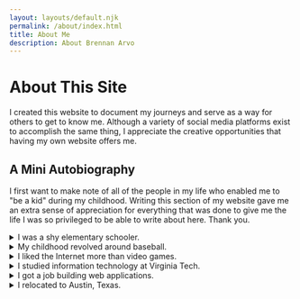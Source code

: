 ```yaml
---
layout: layouts/default.njk
permalink: /about/index.html
title: About Me
description: About Brennan Arvo
---
```


# About This Site

I created this website to document my journeys and serve as a way for others to get to know me. Although a variety of social media platforms exist to accomplish the same thing, I appreciate the creative opportunities that having my own website offers me.

## A Mini Autobiography

I first want to make note of all of the people in my life who enabled me to "be a kid" during my childhood. Writing this section of my website gave me an extra sense of appreciation for everything that was done to give me the life I was so privileged to be able to write about here. Thank you.

<details>
<summary>I was a shy elementary schooler.</summary>

<div>

<p>
I went to a small, parochial school nested in the woods of Clifton, Virginia. At this point in my life, I was a timid boy who was afraid to speak up and make any mistakes. By the fourth grade, and after having grown closer to my classmates (I had the same class mates up until sixth grade), I was much more confident in myself. The timing couldn't have been more perfect, because just two years later, I started middle school in an entirely different school system with kids I had never interacted with before.
</p>

</div>
</details>

<!-- Divider -->

<details>
<summary>My childhood revolved around baseball.</summary>

<div>
<p>
I started playing baseball within the Little League Baseball organization at an early age. I traveled around the state of Virginia with my teammates to compete in a variety of tournaments, which heavily influenced my free time and social circles. Baseball practically became a separate lifestyle on top of school.
</p>

<p>
Come high school, I was solely focused on [pitching](https://simple.wikipedia.org/wiki/Pitcher). I liked this position for its art form; although the idea of throwing a baseball to the opposing player is straightforward, it's up to each pitcher to craft their own technique that works best for them.
</p>

<p>
While baseball could be stressful and time consuming, I walked away with a solid group of friends and some small life lessons along the way. One of my favorite sayings from a former coach was: "If you're on time, you're late"
</p>

</div>
</details>

<!-- Divider -->

<details>
<summary>I liked the Internet more than video games.</summary>

<div>

<p>
Unlike most of my peers, I didn't invest much time into video games (except for RuneScape, which will always have a special place in my heart). Instead, the web browser was my gaming console, and the World Wide Web (web for short) was my favorite game.
</p>

<p>
Much like this website, the web fulfilled my desires for exploration, creativity, and community. I created my own computer graphics, partook in a number of online messaging boards, and consumed a variety of content on YouTube. In fact, I was so inspired by what people were doing on the web that I decided to create my own messaging board for my classmates so that we could keep in touch after school.
</p>

<p>
I want to believe it's this exposure to the web that has influenced me to pursue web development as a career.
</p>

</div>
</details>

<!-- Divider -->

<details>
<summary>I studied information technology at Virginia Tech.</summary>

<div>

<p>
I realized that I enjoyed learning in college. And no, I don't mean memorizing information to prep for an exam, or even reading a textbook to complete homework. I mean actually learning with the purpose of retaining new information to build upon prior knowledge.
</p>

<p>
Anyways, the first class I ever remember being excited to attend in the harsh winters of Blacksburg was my introduction to Java programming course (taught by "Twitter famous" [John Lewis](https://twitter.com/johnlewis?s=20&t=lUOvcnwxS3418s1tNL-qaQ)). Given my past experience playing RuneScape (a Java-based computer game) and overall interest surrounding the Internet, it felt like the perfect orchestration of everything I had ever enjoyed outside of my baseball hobby. What a perfect way to figure out what I wanted to do for a living.
</p>

<p>
This intrinsic motivation to learn, coupled with Professor Lewis's teaching style, gave me an extremely strong foundation to pivot to almost anything in the programming realm.
</p>

</div>
</details>

<!-- Divider -->

<details>
<summary>I got a job building web applications.</summary>

<div>

<p>
I worked with some fantastic colleagues at my first job out of college. They were critical thinkers, communicators, and most importantly, empathizers. There were a number of people who specifically went out of their way to support my endeavors and give me the platform I needed to grow in my career and as a person. From the perspective of a student fresh out of college, that was all I could've asked for. There are too many people to thank, but I hope they can read this on their own accord.
</p>

<p>
That aside, I quickly realized in my first year on the job that user interface engineering (also known as UI engineering, front end development, etc.) was where I wanted to be. I was comfortable coding in JavaScript, and given the outrageous amount of time I spent on the Internet as a kid, I could easily relate to the users I was writing software for.
</p>

<p>
I joined the web development community right around the time that web application architecture was shifting across the industry. With this change came many new tools, and consequently, many hours spent learning these new tools. Although quite overwhelming, it's been a fun journey to continue learning after graduating. After all, I can say with a straight face that I wake up excited to go to my job.
</p>

</div>
</details>

<!-- Divider -->

<details>
<summary>I relocated to Austin, Texas.</summary>

<div>

<p>
Right now, I'm happily living on the east side of Austin. I've switched jobs (still building web applications), and ultimately feel like a new person. Additionally, thanks to my girlfriend, I've enjoyed traveling, drinking all sorts of coffee, and trying new foods. She's converted me to a foodie pretty quickly, but most importantly, helped me become more confident in myself.
</p>

</div>
</details>
